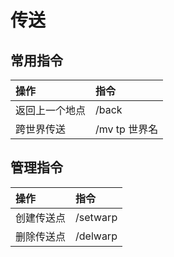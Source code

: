 # 传送

## 常用指令

| 操作 | 指令 |
| :--- | :--- |
| 返回上一个地点 | /back |
| 跨世界传送 | /mv tp 世界名 |

## 管理指令

| 操作 | 指令 |
| :--- | :--- |
| 创建传送点 | /setwarp |
| 删除传送点 | /delwarp |

